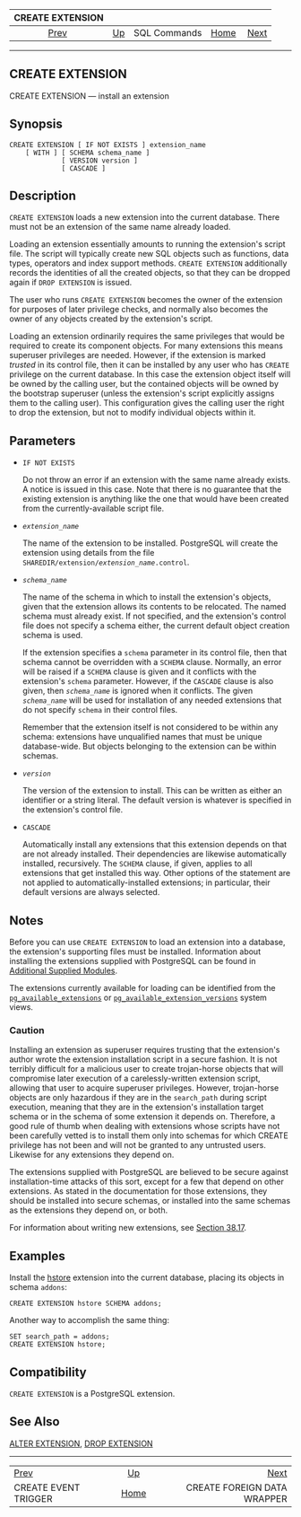 <!--?xml version="1.0" encoding="UTF-8" standalone="no"?-->

|                       CREATE EXTENSION                      |                                        |              |                                                       |                                                                          |
| :---------------------------------------------------------: | :------------------------------------- | :----------: | ----------------------------------------------------: | -----------------------------------------------------------------------: |
| [Prev](sql-createeventtrigger.html "CREATE EVENT TRIGGER")  | [Up](sql-commands.html "SQL Commands") | SQL Commands | [Home](index.html "PostgreSQL 17devel Documentation") |  [Next](sql-createforeigndatawrapper.html "CREATE FOREIGN DATA WRAPPER") |

***

[]()

## CREATE EXTENSION

CREATE EXTENSION — install an extension

## Synopsis

    CREATE EXTENSION [ IF NOT EXISTS ] extension_name
        [ WITH ] [ SCHEMA schema_name ]
                 [ VERSION version ]
                 [ CASCADE ]

## Description

`CREATE EXTENSION` loads a new extension into the current database. There must not be an extension of the same name already loaded.

Loading an extension essentially amounts to running the extension's script file. The script will typically create new SQL objects such as functions, data types, operators and index support methods. `CREATE EXTENSION` additionally records the identities of all the created objects, so that they can be dropped again if `DROP EXTENSION` is issued.

The user who runs `CREATE EXTENSION` becomes the owner of the extension for purposes of later privilege checks, and normally also becomes the owner of any objects created by the extension's script.

Loading an extension ordinarily requires the same privileges that would be required to create its component objects. For many extensions this means superuser privileges are needed. However, if the extension is marked *trusted* in its control file, then it can be installed by any user who has `CREATE` privilege on the current database. In this case the extension object itself will be owned by the calling user, but the contained objects will be owned by the bootstrap superuser (unless the extension's script explicitly assigns them to the calling user). This configuration gives the calling user the right to drop the extension, but not to modify individual objects within it.

## Parameters

*   `IF NOT EXISTS`

    Do not throw an error if an extension with the same name already exists. A notice is issued in this case. Note that there is no guarantee that the existing extension is anything like the one that would have been created from the currently-available script file.

*   *`extension_name`*

    The name of the extension to be installed. PostgreSQL will create the extension using details from the file `SHAREDIR/extension/`*`extension_name`*`.control`.

*   *`schema_name`*

    The name of the schema in which to install the extension's objects, given that the extension allows its contents to be relocated. The named schema must already exist. If not specified, and the extension's control file does not specify a schema either, the current default object creation schema is used.

    If the extension specifies a `schema` parameter in its control file, then that schema cannot be overridden with a `SCHEMA` clause. Normally, an error will be raised if a `SCHEMA` clause is given and it conflicts with the extension's `schema` parameter. However, if the `CASCADE` clause is also given, then *`schema_name`* is ignored when it conflicts. The given *`schema_name`* will be used for installation of any needed extensions that do not specify `schema` in their control files.

    Remember that the extension itself is not considered to be within any schema: extensions have unqualified names that must be unique database-wide. But objects belonging to the extension can be within schemas.

*   *`version`*

    The version of the extension to install. This can be written as either an identifier or a string literal. The default version is whatever is specified in the extension's control file.

*   `CASCADE`

    Automatically install any extensions that this extension depends on that are not already installed. Their dependencies are likewise automatically installed, recursively. The `SCHEMA` clause, if given, applies to all extensions that get installed this way. Other options of the statement are not applied to automatically-installed extensions; in particular, their default versions are always selected.

## Notes

Before you can use `CREATE EXTENSION` to load an extension into a database, the extension's supporting files must be installed. Information about installing the extensions supplied with PostgreSQL can be found in [Additional Supplied Modules](contrib.html "Appendix F. Additional Supplied Modules and Extensions").

The extensions currently available for loading can be identified from the [`pg_available_extensions`](view-pg-available-extensions.html "54.2. pg_available_extensions") or [`pg_available_extension_versions`](view-pg-available-extension-versions.html "54.3. pg_available_extension_versions") system views.

### Caution

Installing an extension as superuser requires trusting that the extension's author wrote the extension installation script in a secure fashion. It is not terribly difficult for a malicious user to create trojan-horse objects that will compromise later execution of a carelessly-written extension script, allowing that user to acquire superuser privileges. However, trojan-horse objects are only hazardous if they are in the `search_path` during script execution, meaning that they are in the extension's installation target schema or in the schema of some extension it depends on. Therefore, a good rule of thumb when dealing with extensions whose scripts have not been carefully vetted is to install them only into schemas for which CREATE privilege has not been and will not be granted to any untrusted users. Likewise for any extensions they depend on.

The extensions supplied with PostgreSQL are believed to be secure against installation-time attacks of this sort, except for a few that depend on other extensions. As stated in the documentation for those extensions, they should be installed into secure schemas, or installed into the same schemas as the extensions they depend on, or both.

For information about writing new extensions, see [Section 38.17](extend-extensions.html "38.17. Packaging Related Objects into an Extension").

## Examples

Install the [hstore](hstore.html "F.18. hstore — hstore key/value datatype") extension into the current database, placing its objects in schema `addons`:

    CREATE EXTENSION hstore SCHEMA addons;

Another way to accomplish the same thing:

    SET search_path = addons;
    CREATE EXTENSION hstore;

## Compatibility

`CREATE EXTENSION` is a PostgreSQL extension.

## See Also

[ALTER EXTENSION](sql-alterextension.html "ALTER EXTENSION"), [DROP EXTENSION](sql-dropextension.html "DROP EXTENSION")

***

|                                                             |                                                       |                                                                          |
| :---------------------------------------------------------- | :---------------------------------------------------: | -----------------------------------------------------------------------: |
| [Prev](sql-createeventtrigger.html "CREATE EVENT TRIGGER")  |         [Up](sql-commands.html "SQL Commands")        |  [Next](sql-createforeigndatawrapper.html "CREATE FOREIGN DATA WRAPPER") |
| CREATE EVENT TRIGGER                                        | [Home](index.html "PostgreSQL 17devel Documentation") |                                              CREATE FOREIGN DATA WRAPPER |
